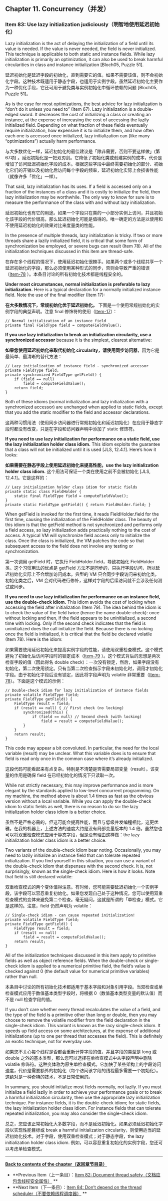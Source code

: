 ## Chapter 11. Concurrency（并发）

### Item 83: Use lazy initialization judiciously（明智地使用延迟初始化）

Lazy initialization is the act of delaying the initialization of a field until its value is needed. If the value is
never needed, the field is never initialized. This technique is applicable to both static and instance fields. While
lazy initialization is primarily an optimization, it can also be used to break harmful circularities in class and
instance initialization [Bloch05, Puzzle 51].

延迟初始化是延迟字段的初始化，直到需要它的值。如果不需要该值，则不会初始化字段。这种技术既适用于静态字段，也适用于实例字段。虽然延迟初始化主要作为一种优化手段，它还可用于避免类与实例初始化中循环依赖的问题 [Bloch05, Puzzle 51]。

As is the case for most optimizations, the best advice for lazy initialization is “don’t do it unless you need to” (Item
67). Lazy initialization is a double-edged sword. It decreases the cost of initializing a class or creating an instance,
at the expense of increasing the cost of accessing the lazily initialized field. Depending on what fraction of these
fields eventually require initialization, how expensive it is to initialize them, and how often each one is accessed
once initialized, lazy initialization can (like many “optimizations”) actually harm performance.

与大多数优化一样，延迟初始化的最佳建议是「除非需要，否则不要这样做」(第67项)
。延迟初始化是一把双刃剑。它降低了初始化类或创建实例的成本，代价是增加了访问延迟初始化字段的成本。根据这些字段中最终需要初始化的部分、初始化它们的开销以及初始化后访问每个字段的频率，延迟初始化实际上会损害性能（就像许多「优化」一样）。

That said, lazy initialization has its uses. If a field is accessed only on a fraction of the instances of a class and
it is costly to initialize the field, then lazy initialization may be worthwhile. The only way to know for sure is to
measure the performance of the class with and without lazy initialization.

延迟初始化也有它的用途。如果一个字段只在类的一小部分实例上访问，并且初始化该字段的代价很高，那么延迟初始化可能是值得的。唯一确定的方法是以使用和不使用延迟初始化的效果对比来度量类的性能。

In the presence of multiple threads, lazy initialization is tricky. If two or more threads share a lazily initialized
field, it is critical that some form of synchronization be employed, or severe bugs can result (Item 78). All of the
initialization techniques discussed in this item are thread-safe.

在存在多个线程的情况下，使用延迟初始化很棘手。如果两个或多个线程共享一个延迟初始化的字段，那么必须使用某种形式的同步，否则会导致严重的错误（[Item-78](../Chapter-11/Chapter-11-Item-78-Synchronize-access-to-shared-mutable-data.md)
）。本条目讨论的所有初始化技术都是线程安全的。

**Under most circumstances, normal initialization is preferable to lazy initialization.** Here is a typical declaration
for a normally initialized instance field. Note the use of the final modifier (Item 17):

**在大多数情况下，常规初始化优于延迟初始化。** 下面是一个使用常规初始化的实例字段的典型声明。注意 final
修饰符的使用（[Item-17](../Chapter-4/Chapter-4-Item-17-Minimize-mutability.md)）：

```
// Normal initialization of an instance field
private final FieldType field = computeFieldValue();
```

**If you use lazy initialization to break an initialization circularity, use a synchronized accessor** because it is the
simplest, clearest alternative:

**如果您使用延迟初始化来取代初始化 circularity，请使用同步访问器**，因为它是最简单、最清晰的替代方法：

```
// Lazy initialization of instance field - synchronized accessor
private FieldType field;
private synchronized FieldType getField() {
    if (field == null)
        field = computeFieldValue();
    return field;
}
```

Both of these idioms (normal initialization and lazy initialization with a synchronized accessor) are unchanged when
applied to static fields, except that you add the static modifier to the field and accessor declarations.

这两种习惯用法（使用同步访问器进行常规初始化和延迟初始化）在应用于静态字段时都没有改变，只是在字段和访问器声明中添加了
static 修饰符。

**If you need to use lazy initialization for performance on a static field, use the lazy initialization holder class
idiom.** This idiom exploits the guarantee that a class will not be initialized until it is used [JLS, 12.4.1]. Here’s
how it looks:

**如果需要在静态字段上使用延迟初始化来提高性能，use the lazy initialization holder class idiom.**
这个用法可保证一个类在使用之前不会被初始化 [JLS, 12.4.1]。它是这样的：

```
// Lazy initialization holder class idiom for static fields
private static class FieldHolder {
    static final FieldType field = computeFieldValue();
}
private static FieldType getField() { return FieldHolder.field; }
```

When getField is invoked for the first time, it reads FieldHolder.field for the first time, causing the initialization
of the FieldHolder class. The beauty of this idiom is that the getField method is not synchronized and performs only a
field access, so lazy initialization adds practically nothing to the cost of access. A typical VM will synchronize field
access only to initialize the class. Once the class is initialized, the VM patches the code so that subsequent access to
the field does not involve any testing or synchronization.

第一次调用 getField 时，它执行 FieldHolder.field，导致初始化 FieldHolder 类。这个习惯用法的优点是 getField
方法不是同步的，只执行字段访问，所以延迟初始化实际上不会增加访问成本。典型的 VM 只会同步字段访问来初始化类。初始化类之后，VM
会对代码进行修补，这样对字段的后续访问就不会涉及任何测试或同步。

**If you need to use lazy initialization for performance on an instance field, use the double-check idiom.** This idiom
avoids the cost of locking when accessing the field after initialization (Item 79). The idea behind the idiom is to
check the value of the field twice (hence the name double-check): once without locking and then, if the field appears to
be uninitialized, a second time with locking. Only if the second check indicates that the field is uninitialized does
the call initialize the field. Because there is no locking once the field is initialized, it is critical that the field
be declared volatile (Item 78). Here is the idiom:

如果需要使用延迟初始化来提高实例字段的性能，请使用双重检查模式。这个模式避免了初始化后访问字段时的锁定成本（[Item-79](../Chapter-11/Chapter-11-Item-79-Avoid-excessive-synchronization.md)
）。这个模式背后的思想是两次检查字段的值（因此得名 double
check）：一次没有锁定，然后，如果字段没有初始化，第二次使用锁定。只有当第二次检查指示字段未初始化时，调用才初始化字段。由于初始化字段后没有锁定，因此将字段声明为
volatile 非常重要（[Item-78](../Chapter-11/Chapter-11-Item-78-Synchronize-access-to-shared-mutable-data.md)）。下面是这个模式的示例：

```
// Double-check idiom for lazy initialization of instance fields
private volatile FieldType field;
private FieldType getField() {
    FieldType result = field;
    if (result == null) { // First check (no locking)
        synchronized(this) {
            if (field == null) // Second check (with locking)
                field = result = computeFieldValue();
        }
    }
    return result;
}
```

This code may appear a bit convoluted. In particular, the need for the local variable (result) may be unclear. What this
variable does is to ensure that field is read only once in the common case where it’s already initialized.

这段代码可能看起来有点复杂。特别是不清楚是否需要局部变量（result）。该变量的作用是确保 field 在已经初始化的情况下只读取一次。

While not strictly necessary, this may improve performance and is more elegant by the standards applied to low-level
concurrent programming. On my machine, the method above is about 1.4 times as fast as the obvious version without a
local variable. While you can apply the double-check idiom to static fields as well, there is no reason to do so: the
lazy initialization holder class idiom is a better choice.

虽然不是严格必需的，但这可能会提高性能，而且与低级并发编程相比，这更优雅。在我的机器上，上述方法的速度大约是没有局部变量版本的
1.4 倍。虽然您也可以将双重检查模式应用于静态字段，但是没有理由这样做：the lazy initialization holder class idiom is a
better choice.

Two variants of the double-check idiom bear noting. Occasionally, you may need to lazily initialize an instance field
that can tolerate repeated initialization. If you find yourself in this situation, you can use a variant of the
double-check idiom that dispenses with the second check. It is, not surprisingly, known as the single-check idiom. Here
is how it looks. Note that field is still declared volatile:

双重检查模式的两个变体值得注意。有时候，您可能需要延迟初始化一个实例字段，该字段可以容忍重复初始化。如果您发现自己处于这种情况，您可以使用双重检查模式的变体来避免第二个检查。毫无疑问，这就是所谓的「单检查」模式。它是这样的。注意，field
仍然声明为 volatile：

```
// Single-check idiom - can cause repeated initialization!
private volatile FieldType field;
private FieldType getField() {
    FieldType result = field;
    if (result == null)
        field = result = computeFieldValue();
    return result;
}
```

All of the initialization techniques discussed in this item apply to primitive fields as well as object reference
fields. When the double-check or single-check idiom is applied to a numerical primitive field, the field’s value is
checked against 0 (the default value for numerical primitive variables) rather than null.

本条目中讨论的所有初始化技术都适用于基本字段和对象引用字段。当双检查或单检查模式应用于数值基本类型字段时，将根据
0（数值基本类型变量的默认值）而不是 null 检查字段的值。

If you don’t care whether every thread recalculates the value of a field, and the type of the field is a primitive other
than long or double, then you may choose to remove the volatile modifier from the field declaration in the single-check
idiom. This variant is known as the racy single-check idiom. It speeds up field access on some architectures, at the
expense of additional initializations (up to one per thread that accesses the field). This is definitely an exotic
technique, not for everyday use.

如果您不关心每个线程是否都会重新计算字段的值，并且字段的类型是 long 或 double 之外的基本类型，那么您可以选择在单检查模式中从字段声明中删除
volatile 修饰符。这种变体称为原生单检查模式。它加快了某些架构上的字段访问速度，代价是需要额外的初始化（每个访问该字段的线程最多需要一个初始化）。这绝对是一种奇特的技术，不是日常使用的。

In summary, you should initialize most fields normally, not lazily. If you must initialize a field lazily in order to
achieve your performance goals or to break a harmful initialization circularity, then use the appropriate lazy
initialization technique. For instance fields, it is the double-check idiom; for static fields, the lazy initialization
holder class idiom. For instance fields that can tolerate repeated initialization, you may also consider the
single-check idiom.

总之，您应该正常初始化大多数字段，而不是延迟初始化。如果必须延迟初始化字段以实现性能目标或 break a harmful initialization
circularity，则使用适当的延迟初始化技术。对于字段，使用双重检查模式；对于静态字段，the lazy initialization holder class
idiom. 例如，可以容忍重复初始化的实例字段，您还可以考虑单检查模式。

---
**[Back to contents of the chapter（返回章节目录）](../Chapter-11/Chapter-11-Introduction.md)**

- **Previous
  Item（上一条目）：[Item 82: Document thread safety（文档应包含线程安全属性）](../Chapter-11/Chapter-11-Item-82-Document-thread-safety.md)
  **
- **Next
  Item（下一条目）：[Item 84: Don’t depend on the thread scheduler（不要依赖线程调度器）](../Chapter-11/Chapter-11-Item-84-Don’t-depend-on-the-thread-scheduler.md)
  **
